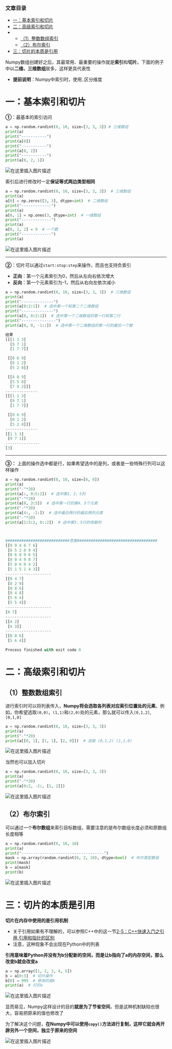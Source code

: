  

### 文章目录

- [一：基本索引和切片](#_12)
- [二：高级索引和切片](#_156)
- - [（1）整数数组索引](#1_158)
  - [（2）布尔索引](#2_187)
- [三：切片的本质是引用](#_204)

Numpy数组创建好之后，其最常用、最重要的操作就是**索引**和**切片**。下面的例子中以**二维、三维数组**居多，这样更具代表性

- **提前说明**：Numpy中索引时，使用`,`区分维度

# 一：基本索引和切片

**①**：最基本的索引访问

```python
a = np.random.randint(0, 10, size=[3, 3, 3]) # 三维数组
print(a)
print("-----------")
print(a[0])
print("-----------")
print(a[0, 2])
print("-----------")
print(a[0, 2, 1])
```

![在这里插入图片描述](https://ziquyun.com/main/csdn/img?url=https%3A%2F%2Fimg-blog.csdnimg.cn%2F3b9ef3a8c41a46c19d8ecdab5b8eaad1.png%3Fx-oss-process%3Dimage%2Fwatermark%2Ctype_d3F5LXplbmhlaQ%2Cshadow_50%2Ctext_Q1NETiBA5b-r5LmQ5rGf5rmW%2Csize_20%2Ccolor_FFFFFF%2Ct_70%2Cg_se%2Cx_16&rfUrl=https%3A%2F%2Fzhangxing-tech.blog.csdn.net%2Farticle%2Fdetails%2F124530663)

索引后进行修改时一定**保证等式两边类型相同**

```python
a = np.random.randint(0, 10, size=[3, 3, 3])  # 三维数组
print(a)
a[0] = np.zeros([3, 3], dtype=int)  # 二维数组
print("-------------")
print(a)
a[0, 1] = np.ones(3, dtype=int)  # 一维数组
print("-------------")
print(a)
a[0, 1, 2] = 9  # 一个数
print("-------------")
print(a)
```

![在这里插入图片描述](https://ziquyun.com/main/csdn/img?url=https%3A%2F%2Fimg-blog.csdnimg.cn%2Fd6eb8e9405ee46519fb1737a381c904b.png%3Fx-oss-process%3Dimage%2Fwatermark%2Ctype_d3F5LXplbmhlaQ%2Cshadow_50%2Ctext_Q1NETiBA5b-r5LmQ5rGf5rmW%2Csize_20%2Ccolor_FFFFFF%2Ct_70%2Cg_se%2Cx_16&rfUrl=https%3A%2F%2Fzhangxing-tech.blog.csdn.net%2Farticle%2Fdetails%2F124530663)

---

**②**：切片可以通过`start:stop:step`来操作，而且也支持负索引

 -    **正向**：第一个元素索引为0，然后从左向右依次增大
 -    **反向**：第一个元素索引为-1，然后从右向左依次减小

```python
a = np.random.randint(0, 10, size=[3, 3, 3])  # 三维数组
print(a)
print("--------------")
print(a[0:2:1])  # 选中第一个和第二个二维数组
print("--------------")
print(a[0, 0:2:1])  # 选中第一个二维数组的第一行和第二行
print("---------------")
print(a[0, 0, -1::])  # 选中第一个二维数组的第一行的最后一个数
```

```python
结果
[[[1 1 3]
  [9 7 1]
  [1 7 7]]

 [[0 6 9]
  [0 1 2]
  [5 2 8]]

 [[4 0 9]
  [5 5 8]
  [7 9 2]]]
--------------
[[[1 1 3]
  [9 7 1]
  [1 7 7]]

 [[0 6 9]
  [0 1 2]
  [5 2 8]]]
--------------
[[1 1 3]
 [9 7 1]]
---------------
[3]

```

---

**③：** 上面的操作选中都是行，如果希望选中的是列，或者是一些特殊行列可以这样操作

```python
a = np.random.randint(0, 10, size=[6, 6])
print(a)
print("-"*20)
print(a[:, 0:5:2])  # 选中第1、3、5列
print("-"*20)
print(a[0, 3:5])  # 选中第一行的第4、5个元素
print("-"*20)
print(a[4:, -2:])  # 选中最后两行的最后两列元素
print("-"*20)
print(a[2:5:2, 0::2])  # 选中第3、5行的奇数列



############################答案###################################
[[9 9 4 6 7 6]
 [8 5 2 0 9 4]
 [0 6 8 9 6 5]
 [8 0 4 9 8 7]
 [5 8 6 0 4 2]
 [5 1 5 1 4 3]]
--------------------
[[9 4 7]
 [8 2 9]
 [0 8 6]
 [8 4 8]
 [5 6 4]
 [5 5 4]]
--------------------
[6 7]
--------------------
[[4 2]
 [4 3]]
--------------------
[[0 8 6]
 [5 6 4]]

Process finished with exit code 0

```

# 二：高级索引和切片

## （1）整数数组索引

进行索引时可以将列表传入，**Numpy将会选取各列表对应索引位置处的元素**。例如，你希望选取`(0,0)`，`(1,1)`和`(2,0)`处的元素，那么就可以传入`[0,1,2]`, `[0,1,0]`

```python
a = np.random.randint(0, 10, size=[3, 3, 3])
print(a)
print("-"*20)
print(a[[0, 1], [1, 1], [2, 0]])  # 选取 (0,1,2) (1,1,0)
```

![在这里插入图片描述](https://ziquyun.com/main/csdn/img?url=https%3A%2F%2Fimg-blog.csdnimg.cn%2Fc33b004c6f374e4fb3fedeb1dbda0e12.png&rfUrl=https%3A%2F%2Fzhangxing-tech.blog.csdn.net%2Farticle%2Fdetails%2F124530663)

当然也可以加入切片

```python
a = np.random.randint(0, 10, size=[3, 3, 3])
print(a)
print("-"*20)
print(a[0:2, -2:, [1, 2]])
```

![在这里插入图片描述](https://ziquyun.com/main/csdn/img?url=https%3A%2F%2Fimg-blog.csdnimg.cn%2F21208727a7034f698c5f671480e81a79.png&rfUrl=https%3A%2F%2Fzhangxing-tech.blog.csdn.net%2Farticle%2Fdetails%2F124530663)

## （2）布尔索引

可以通过一个**布尔数组**来索引目标数组，需要注意的是布尔数组长度必须和原数组长度相等

```python
a = np.random.randint(0, 10, 10)
print(a)
print("------------------------------------")
mask = np.array(random.randint(0, 2, 10), dtype=bool)  # 布尔类型数组
print(mask)
b = a[mask]
print(b)
```

![在这里插入图片描述](https://ziquyun.com/main/csdn/img?url=https%3A%2F%2Fimg-blog.csdnimg.cn%2F7882988db9f1432291f50b92f1fb74ad.png%3Fx-oss-process%3Dimage%2Fwatermark%2Ctype_d3F5LXplbmhlaQ%2Cshadow_50%2Ctext_Q1NETiBA5b-r5LmQ5rGf5rmW%2Csize_20%2Ccolor_FFFFFF%2Ct_70%2Cg_se%2Cx_16&rfUrl=https%3A%2F%2Fzhangxing-tech.blog.csdn.net%2Farticle%2Fdetails%2F124530663)

# 三：切片的本质是引用

**切片在内存中使用的是引用机制**

- 关于引用如果有不理解的，可以参照C++中的这一节[2-5：C++快速入门之引用,引用和指针的区别](https://zhangxing-tech.blog.csdn.net/article/details/116564088)
- 注意，这种现象不会出现在Python中的列表

**引用意味着Python并没有为b分配新的空间，而是让b指向了a的内存空间，那么改变b就会改变a**

```python
a = np.array([1, 2, 3, 4, 5])
b = a[0:3]  # 切片操作
b[0] = 999  # 修改的是b
print(a)  # 打印a
```

![在这里插入图片描述](https://ziquyun.com/main/csdn/img?url=https%3A%2F%2Fimg-blog.csdnimg.cn%2F0e4c7003331c4fe0a860c01dbd938013.png%3Fx-oss-process%3Dimage%2Fwatermark%2Ctype_d3F5LXplbmhlaQ%2Cshadow_50%2Ctext_Q1NETiBA5b-r5LmQ5rGf5rmW%2Csize_20%2Ccolor_FFFFFF%2Ct_70%2Cg_se%2Cx_16&rfUrl=https%3A%2F%2Fzhangxing-tech.blog.csdn.net%2Farticle%2Fdetails%2F124530663)

显而易见，Numpy这样设计的目的**就是为了节省空间**，但是这种机制缺陷也很大，容易把原来的值也修改了

为了解决这个问题，**在Numpy中可以使用`copy()`方法进行复制，这样它就会再开辟另外一个空间，独立于原来的空间**

![在这里插入图片描述](https://ziquyun.com/main/csdn/img?url=https%3A%2F%2Fimg-blog.csdnimg.cn%2Fa7f6c18cc86147c2b4ba7bf63ddfc7ed.png%3Fx-oss-process%3Dimage%2Fwatermark%2Ctype_d3F5LXplbmhlaQ%2Cshadow_50%2Ctext_Q1NETiBA5b-r5LmQ5rGf5rmW%2Csize_20%2Ccolor_FFFFFF%2Ct_70%2Cg_se%2Cx_16&rfUrl=https%3A%2F%2Fzhangxing-tech.blog.csdn.net%2Farticle%2Fdetails%2F124530663)